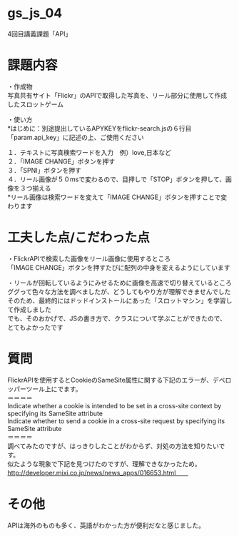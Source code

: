 # gs_js_04
4回目講義課題「API」

# 課題内容  
・作成物    
写真共有サイト「Flickr」のAPIで取得した写真を、リール部分に使用して作成したスロットゲーム  


・使い方  
*はじめに：別途提出しているAPYKEYをflickr-search.jsの６行目「param.api_key」に記述の上、ご使用ください  



１．テキストに写真検索ワードを入力　例）love,日本など  
２．「IMAGE CHANGE」ボタンを押す  
３．「SPNI」ボタンを押す  
４．リール画像が５０msで変わるので、目押しで「STOP」ボタンを押して、画像を３つ揃える  
*リール画像は検索ワードを変えて「IMAGE CHANGE」ボタンを押すことで変わります  



# 工夫した点/こだわった点  
・FlickrAPIで検索した画像をリール画像に使用するところ  
「IMAGE CHANGE」ボタンを押すたびに配列の中身を変えるようにしています  



・リールが回転しているようにみせるために画像を高速で切り替えているところ  
ググって色々な方法を調べましたが、どうしてもやり方が理解できませんでした  
そのため、最終的にはドッドインストールにあった「スロットマシン」を学習して作成しました  
でも、そのおかげで、JSの書き方で、クラスについて学ぶことができたので、とてもよかったです  



# 質問  
FlickrAPIを使用するとCookieのSameSite属性に関する下記のエラーが、デベロッパーツール上にでます。  
＝＝＝＝  
Indicate whether a cookie is intended to be set in a cross-site context by specifying its SameSite attribute  
Indicate whether to send a cookie in a cross-site request by specifying its SameSite attribute  
＝＝＝＝  
調べてみたのですが、はっきりしたことがわからず、対処の方法を知りたいです。  
似たような現象で下記を見つけたのですが、理解できなかったため。  
http://developer.mixi.co.jp/news/news_apps/016653.html　　



# その他  
APIは海外のものも多く、英語がわかった方が便利だなと感じました。  



